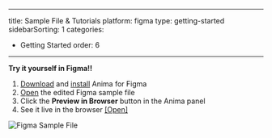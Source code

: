 
---
title: Sample File & Tutorials
platform: figma
type: getting-started
sidebarSorting: 1
categories: 
- Getting Started
order: 6
---

**Try it yourself in Figma!!**

1. [Download](https://www.figma.com/downloads "Download Anima for Figma" ) and [install](https://www.figma.com/community/plugin/857346721138427857/Anima)  Anima for Figma
2. [Open](https://www.figma.com/file/TPUlBmZ506O4rMBcKgAcEc/Miss-Cupcake-Prototype?node-id=0%3A1  "Open Figma Sample File") the edited Figma sample file
3. Click the **Preview in Browser** button in the Anima panel
4.  See it live in the browser [[Open]](https://miss-cupcake.animaapp.io/)

![Figma Sample File](https://p46.f4.n0.cdn.getcloudapp.com/items/p9uPP2br/Getting%20Started%3APreview%20shot%402x.png?v=86924cb120c0d8ca0be6f809c2e739d8)

<!--- 

## Tutorials
Check out our [YouTube](https://www.youtube.com/c/animaapp "Anima App YouTube Channel" ) channel for more video tutorials.

This [YouTube playlist](https://www.youtube.com/playlist?list=PLvftPKgDrSwYc6GMHB9OEE_PZjeAEmKcz) will show you how to create a high-fidelity prototype or website and publish it to custom domain or export it as HTML code with a single click. No coded needed, directly from Adobe XD.

<iframe width="864" height="486" src="https://www.youtube.com/embed/videoseries?list=PLvftPKgDrSwYc6GMHB9OEE_PZjeAEmKcz" frameborder="0" allow="accelerometer; autoplay; encrypted-media; gyroscope; picture-in-picture" allowfullscreen></iframe>

--->
